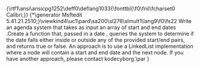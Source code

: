 {\rtf1\ansi\ansicpg1252\deff0\deflang1033{\fonttbl{\f0\fnil\fcharset0 Calibri;}}
{\*\generator Msftedit 5.41.21.2510;}\viewkind4\uc1\pard\sa200\sl276\slmult1\lang9\f0\fs22 Write an agenda system that takes as input an array of start and end dates .Create a function that, passed in a date , queries the system to determine if the date falls either inside or outside any of the provided start/end pairs, and returns true or false. An approach is to use a LinkedList implementation where a node will contain a start and end date and the next node. If you have another approach, please contact kodecyborg.\par
}
 